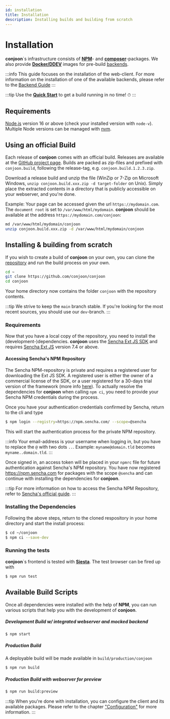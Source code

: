 ```yaml
---
id: installation
title: Installation
description: Installing builds and building from scratch
---
```

# Installation

**conjoon**`s infrastructure consists of [**NPM**](/docs/packages/overview)- and [**composer**](https://packagist.org/packages/conjoon/)-packages. We also provide [**Docker/DDEV**](/docs/backends/ddev-ms-email) images for pre-build [backends](/docs/backends/overview).

:::info
This guide focuses on the installation of the web-client. For more information on the installation of one of the available backends, please refer to the [Backend Guide](backends/overview)
:::

:::tip
Use the [**Quick Start**](introduction.md#quick-start) to get a build running in no time! ⏱
:::


## Requirements
[Node.js](https://nodejs.org) version 16 or above (check your installed version with `node-v`). Multiple Node versions
can be managed with [nvm](https://github.com/nvm-sh/nvm).

## Using an official Build
Each release of **conjoon** comes with an official build. Releases are available at the [GitHub project page](https://github.com/conjoon/conjoon/releases/). Builds are packed as zip-files and prefixed with `conjoon.build`, following the release-tag, e.g.
`conjoon.build.1.2.3.zip`.

Download a release build and unzip the file (WinZip or 7-Zip on Microsoft Windows, `unzip conjoon.build.xxx.zip -d target-folder` on Unix).
Simply place the extracted contents in a directory that is publicly accessible on your webserver, and you're done.

Example: Your page can be accessed given the url `https://mydomain.com`. The `document root` is set to  `/var/www/html/mydomain`.
**conjoon** should be available at the address `https://mydomain.com/conjoon`:

```bash
md /var/www/html/mydomain/conjoon
unzip conjoon.build.xxx.zip -d /var/www/html/mydomain/conjoon
```


## Installing & building from scratch 

If you wish to create a build of **conjoon** on your own, you can clone the [repository](https://github.com/conjoon/conjoon) and
run the build process on your own.

```bash
cd ~
git clone https://github.com/conjoon/conjoon
cd conjoon
```

Your home directory now contains the folder `conjoon` with the repository contents. 

:::tip
We strive to keep the `main` branch stable. If you're looking for the most recent sources, you should use our `dev`-branch.
:::

### Requirements
Now that you have a local copy of the repository, you need to install the (development-)dependencies. **conjoon**
uses the [Sencha Ext JS SDK](https://sencha.com) and requires [Sencha Ext JS](https://sencha.com) version 7.4 or above.

#### Accessing Sencha's NPM Repository 

The Sencha NPM-repository is private and requires a registered user for downloading the Ext JS SDK. A registered user is either the owner of a commercial license of the SDK, or a user registered for a 30-days trial version of the framework (more info [here](https://www.sencha.com/products/extjs/evaluate/)). To actually resolve the dependencies for **conjoon** when calling `npm ci`, you need to provide your Sencha NPM credentials during the process. 

Once you have your authentication credentials confirmed by Sencha, return to the cli and type

```bash
$ npm login --registry=https://npm.sencha.com/ --scope=@sencha
```

This will start the authentication process for the private NPM repository. 

:::info
Your email-address is your username when logging in, but you have to replace the `@` with two dots `..`.
Example: `myname@domain.tld` becomes `myname..domain.tld`.
:::

Once signed in, an access token will be placed in your `npmrc` file for future authentication against Sencha's NPM repository.
You have now registered https://npm.sencha.com for packages with the scope `@sencha` and can continue with installing the dependencies for **conjoon**. 

:::tip
For more information on how to access the Sencha NPM Repository, refer to [Sencha's official guide](https://docs.sencha.com/extjs/7.4.0/guides/using_systems/using_npm/npm_repo_access.html).
:::

### Installing the Dependencies

Following the above steps, return to the cloned respository in your home directory and start the install process:

```bash
$ cd ~/conjoon
$ npm ci --save-dev  
```

### Running the tests
**conjoon**`s frontend is tested with [**Siesta**](http://bryntum.com/products/siesta). The test browser can be fired up with
```bash
$ npm run test
```

## Available Build Scripts
Once all dependencies were installed with the help of **NPM**, you can run various scripts that help you with the
development of **conjoon**.

##### Development Build w/ integrated webserver and mocked backend
```bash
$ npm start
```

##### Production Build
A deployable build will be made available in `build/production/conjoon`
```bash
$ npm run build
```

##### Production Build with webserver for preview
```bash
$ npm run build:preview
```


:::tip
When you're done with installation, you can configure the client and its available packages.
Please refer to the chapter ["Configuration"](./configuration) for more information.
:::
